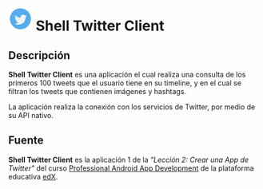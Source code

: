 # ![alt-text][logo] Shell Twitter Client

## Descripción

**Shell Twitter Client** es una aplicación el cual realiza una consulta de los primeros 100 tweets que el usuario tiene en su timeline, y en el cual se filtran los tweets que contienen imágenes y hashtags.

La aplicación realiza la conexión con los servicios de Twitter, por medio de su API nativo.

## Fuente

**Shell Twitter Client** es la aplicación 1 de la _"Lección 2: Crear una App de Twitter"_ del curso [Professional Android App Development](https://courses.edx.org/courses/course-v1:GalileoX+CAAD003X+2T2017/info) de la plataforma educativa [edX](https://www.edx.org/).

[logo]: https://github.com/ShellCore/ShellTwitterClient/raw/master/app/src/main/res/mipmap-mdpi/ic_launcher.png "Contact List Logo"